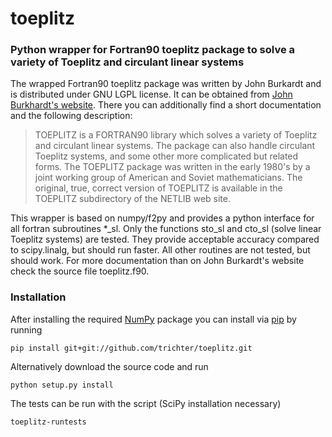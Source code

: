 # toeplitz
### Python wrapper for Fortran90 toeplitz package to solve a variety of Toeplitz and circulant linear systems

The wrapped Fortran90 toeplitz package was written by John Burkardt and is distributed under GNU LGPL license.
It can be obtained from [John Burkhardt's website][1].
There you can additionally find a short documentation and the following description:
> TOEPLITZ is a FORTRAN90 library which solves a variety of Toeplitz and circulant linear systems.
The package can also handle circulant Toeplitz systems, and some other more complicated but related forms.
The TOEPLITZ package was written in the early 1980's by a joint working group of American and Soviet mathematicians.
The original, true, correct version of TOEPLITZ is available in the TOEPLITZ subdirectory of the NETLIB web site.

This wrapper is based on numpy/f2py and provides a python interface for all fortran subroutines *_sl.
Only the functions sto_sl and cto_sl (solve linear Toeplitz systems) are tested.
They provide acceptable accuracy compared to scipy.linalg, but should run faster.
All other routines are not tested, but should work.
For more documentation than on John Burkardt's website check the source file toeplitz.f90.

### Installation

After installing the required [NumPy][2] package you can install via [pip][3]
by running

    pip install git+git://github.com/trichter/toeplitz.git

Alternatively download the source code and run
   
    python setup.py install

The tests can be run with the script (SciPy installation necessary)  
   
    toeplitz-runtests

[1]: http://people.sc.fsu.edu/~jburkardt/f_src/toeplitz/toeplitz.html
[2]: http://www.numpy.org/
[3]: http://www.pip-installer.org/